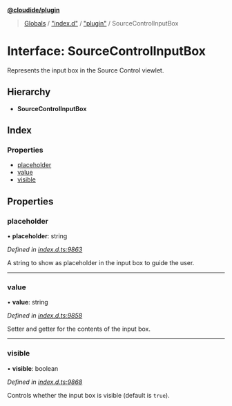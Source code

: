 **[@cloudide/plugin](../README.md)**

> [Globals](../README.md) / ["index.d"](../modules/_index_d_.md) / ["plugin"](../modules/_index_d_._plugin_.md) / SourceControlInputBox

# Interface: SourceControlInputBox

Represents the input box in the Source Control viewlet.

## Hierarchy

* **SourceControlInputBox**

## Index

### Properties

* [placeholder](_index_d_._plugin_.sourcecontrolinputbox.md#placeholder)
* [value](_index_d_._plugin_.sourcecontrolinputbox.md#value)
* [visible](_index_d_._plugin_.sourcecontrolinputbox.md#visible)

## Properties

### placeholder

•  **placeholder**: string

*Defined in [index.d.ts:9863](https://github.com/huaweicloud/cloudide-plugin-api/blob/1ab5ef8/index.d.ts#L9863)*

A string to show as placeholder in the input box to guide the user.

___

### value

•  **value**: string

*Defined in [index.d.ts:9858](https://github.com/huaweicloud/cloudide-plugin-api/blob/1ab5ef8/index.d.ts#L9858)*

Setter and getter for the contents of the input box.

___

### visible

•  **visible**: boolean

*Defined in [index.d.ts:9868](https://github.com/huaweicloud/cloudide-plugin-api/blob/1ab5ef8/index.d.ts#L9868)*

Controls whether the input box is visible (default is `true`).
